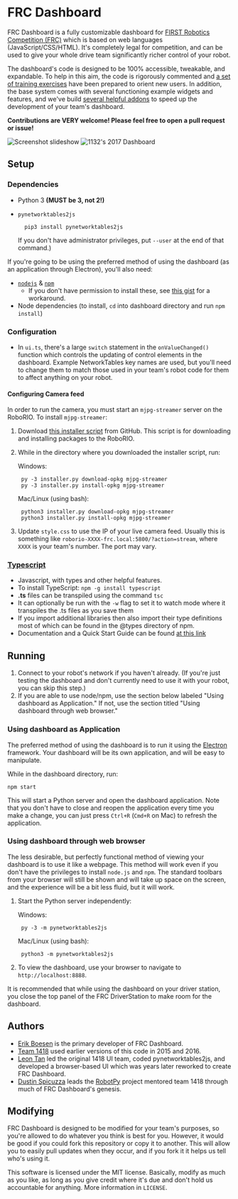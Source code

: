 # FRC Dashboard
FRC Dashboard is a fully customizable dashboard for [FIRST Robotics Competition (FRC)](http://firstinspires.org/robotics/frc) which is based on web languages (JavaScript/CSS/HTML). It's completely legal for competition, and can be used to give your whole drive team significantly richer control of your robot.

The dashboard's code is designed to be 100% accessible, tweakable, and expandable. To help in this aim, the code is rigorously commented and [a set of training exercises](https://github.com/FRCDashboard/training) have been prepared to orient new users. In addition, the base system comes with several functioning example widgets and features, and we've build [several helpful addons](https://github.com/FRCDashboard?query=addon-) to speed up the development of your team's dashboard.

**Contributions are VERY welcome! Please feel free to open a pull request or issue!**

![Screenshot slideshow](images/screenshots.gif)
![1132's 2017 Dashboard](images/example-1132.jpg)

## Setup
### Dependencies
* Python 3 **(MUST be 3, not 2!)**
* `pynetworktables2js`

        pip3 install pynetworktables2js

    If you don't have administrator privileges, put `--user` at the end of that command.)

If you're going to be using the preferred method of using the dashboard (as an application through Electron), you'll also need:
* [`nodejs`](https://nodejs.org) & [`npm`](https://npmjs.com)
    * If you don't have permission to install these, see [this gist](https://gist.github.com/isaacs/579814) for a workaround.
* Node dependencies (to install, `cd` into dashboard directory and run `npm install`)

### Configuration
* In `ui.ts`, there's a large `switch` statement in the `onValueChanged()` function which controls the updating of control elements in the dashboard. Example NetworkTables key names are used, but you'll need to change them to match those used in your team's robot code for them to affect anything on your robot.

#### Configuring Camera feed
In order to run the camera, you must start an `mjpg-streamer` server on the RoboRIO. To install `mjpg-streamer`:

1. Download [this installer script](https://raw.githubusercontent.com/robotpy/robotpy-wpilib/master/installer/installer.py) from GitHub. This script is for downloading and installing packages to the RoboRIO.
2. While in the directory where you downloaded the installer script, run:

    Windows:

        py -3 installer.py download-opkg mjpg-streamer
        py -3 installer.py install-opkg mjpg-streamer

    Mac/Linux (using bash):

        python3 installer.py download-opkg mjpg-streamer
        python3 installer.py install-opkg mjpg-streamer

3. Update `style.css` to use the IP of your live camera feed. Usually this is something like `roborio-XXXX-frc.local:5800/?action=stream`, where `XXXX` is your team's number. The port may vary.


### [Typescript](https://www.typescriptlang.org/)
* Javascript, with types and other helpful features.
* To install TypeScript: `npm -g install typescript`
* **.ts** files can be transpiled using the command `tsc`
* It can optionally be run with the `-w` flag to set it to watch mode where it transpiles the .ts files as you save them
* If you import additional libraries then also import their type definitions most of which can be found in the @types directory of npm.
* Documentation and a Quick Start Guide can be found [at this link](https://www.typescriptlang.org/docs/tutorial.html)

## Running
1. Connect to your robot's network if you haven't already. (If you're just testing the dashboard and don't currently need to use it with your robot, you can skip this step.)
2. If you are able to use node/npm, use the section below labeled "Using dashboard as Application." If not, use the section titled "Using dashboard through web browser."

### Using dashboard as Application
The preferred method of using the dashboard is to run it using the [Electron](http://electron.atom.io) framework. Your dashboard will be its own application, and will be easy to manipulate.

While in the dashboard directory, run:

    npm start

This will start a Python server and open the dashboard application. Note that you don't have to close and reopen the application every time you make a change, you can just press `Ctrl+R` (`Cmd+R` on Mac) to refresh the application.

### Using dashboard through web browser
The less desirable, but perfectly functional method of viewing your dashboard is to use it like a webpage. This method will work even if you don't have the privileges to install `node.js` and `npm`. The standard toolbars from your browser will still be shown and will take up space on the screen, and the experience will be a bit less fluid, but it will work.

1. Start the Python server independently:

    Windows:

        py -3 -m pynetworktables2js

    Mac/Linux (using bash):

        python3 -m pynetworktables2js

2. To view the dashboard, use your browser to navigate to `http://localhost:8888`.


It is recommended that while using the dashboard on your driver station, you close the top panel of the FRC DriverStation to make room for the dashboard.

## Authors
* [Erik Boesen](https://github.com/ErikBoesen) is the primary developer of FRC Dashboard.
* [Team 1418](https://github.com/frc1418) used earlier versions of this code in 2015 and 2016.
* [Leon Tan](https://github.com/lleontan) led the original 1418 UI team, coded pynetworktables2js, and developed a browser-based UI which was years later reworked to create FRC Dashboard.
* [Dustin Spicuzza](https://github.com/virtuald) leads the [RobotPy](https://github.com/robotpy) project mentored team 1418 through much of FRC Dashboard's genesis.

## Modifying
FRC Dashboard is designed to be modified for your team's purposes, so you're allowed to do whatever you think is best for you. However, it would be good if you could fork this repository or copy it to another. This will allow you to easily pull updates when they occur, and if you fork it it helps us tell who's using it.

This software is licensed under the MIT license. Basically, modify as much as you like, as long as you give credit where it's due and don't hold us accountable for anything. More information in `LICENSE`.
